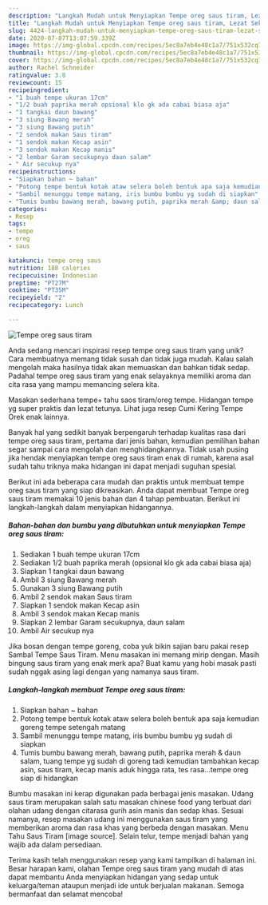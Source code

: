 ```yaml
---
description: "Langkah Mudah untuk Menyiapkan Tempe oreg saus tiram, Lezat Sekali"
title: "Langkah Mudah untuk Menyiapkan Tempe oreg saus tiram, Lezat Sekali"
slug: 4424-langkah-mudah-untuk-menyiapkan-tempe-oreg-saus-tiram-lezat-sekali
date: 2020-07-07T13:07:59.339Z
image: https://img-global.cpcdn.com/recipes/5ec8a7eb4e48c1a7/751x532cq70/tempe-oreg-saus-tiram-foto-resep-utama.jpg
thumbnail: https://img-global.cpcdn.com/recipes/5ec8a7eb4e48c1a7/751x532cq70/tempe-oreg-saus-tiram-foto-resep-utama.jpg
cover: https://img-global.cpcdn.com/recipes/5ec8a7eb4e48c1a7/751x532cq70/tempe-oreg-saus-tiram-foto-resep-utama.jpg
author: Rachel Schneider
ratingvalue: 3.8
reviewcount: 15
recipeingredient:
- "1 buah tempe ukuran 17cm"
- "1/2 buah paprika merah opsional klo gk ada cabai biasa aja"
- "1 tangkai daun bawang"
- "3 siung Bawang merah"
- "3 siung Bawang putih"
- "2 sendok makan Saus tiram"
- "1 sendok makan Kecap asin"
- "3 sendok makan Kecap manis"
- "2 lembar Garam secukupnya daun salam"
- " Air secukup nya"
recipeinstructions:
- "Siapkan bahan ~ bahan"
- "Potong tempe bentuk kotak ataw selera boleh bentuk apa saja kemudian goreng tempe setengah matang"
- "Sambil menunggu tempe matang, iris bumbu bumbu yg sudah di siapkan"
- "Tumis bumbu bawang merah, bawang putih, paprika merah &amp; daun salam, tuang tempe yg sudah di goreng tadi kemudian tambahkan kecap asin, saus tiram, kecap manis aduk hingga rata, tes rasa...tempe oreg siap di hidangkan"
categories:
- Resep
tags:
- tempe
- oreg
- saus

katakunci: tempe oreg saus 
nutrition: 188 calories
recipecuisine: Indonesian
preptime: "PT27M"
cooktime: "PT35M"
recipeyield: "2"
recipecategory: Lunch

---
```



![Tempe oreg saus tiram](https://img-global.cpcdn.com/recipes/5ec8a7eb4e48c1a7/751x532cq70/tempe-oreg-saus-tiram-foto-resep-utama.jpg)

Anda sedang mencari inspirasi resep tempe oreg saus tiram yang unik? Cara membuatnya memang tidak susah dan tidak juga mudah. Kalau salah mengolah maka hasilnya tidak akan memuaskan dan bahkan tidak sedap. Padahal tempe oreg saus tiram yang enak selayaknya memiliki aroma dan cita rasa yang mampu memancing selera kita.

Masakan sederhana tempe+ tahu saos tiram/oreg tempe. Hidangan tempe yg super praktis dan lezat tetunya. Lihat juga resep Cumi Kering Tempe Orek enak lainnya.

Banyak hal yang sedikit banyak berpengaruh terhadap kualitas rasa dari tempe oreg saus tiram, pertama dari jenis bahan, kemudian pemilihan bahan segar sampai cara mengolah dan menghidangkannya. Tidak usah pusing jika hendak menyiapkan tempe oreg saus tiram enak di rumah, karena asal sudah tahu triknya maka hidangan ini dapat menjadi suguhan spesial.


Berikut ini ada beberapa cara mudah dan praktis untuk membuat tempe oreg saus tiram yang siap dikreasikan. Anda dapat membuat Tempe oreg saus tiram memakai 10 jenis bahan dan 4 tahap pembuatan. Berikut ini langkah-langkah dalam menyiapkan hidangannya.

<!--inarticleads1-->

##### Bahan-bahan dan bumbu yang dibutuhkan untuk menyiapkan Tempe oreg saus tiram:

1. Sediakan 1 buah tempe ukuran 17cm
1. Sediakan 1/2 buah paprika merah (opsional klo gk ada cabai biasa aja)
1. Siapkan 1 tangkai daun bawang
1. Ambil 3 siung Bawang merah
1. Gunakan 3 siung Bawang putih
1. Ambil 2 sendok makan Saus tiram
1. Siapkan 1 sendok makan Kecap asin
1. Ambil 3 sendok makan Kecap manis
1. Siapkan 2 lembar Garam secukupnya, daun salam
1. Ambil  Air secukup nya


Jika bosan dengan tempe goreng, coba yuk bikin sajian baru pakai resep Sambal Tempe Saus Tiram. Menu masakan ini memang mirip dengan. Masih bingung saus tiram yang enak merk apa? Buat kamu yang hobi masak pasti sudah nggak asing lagi dengan yang namanya saus tiram. 

<!--inarticleads2-->

##### Langkah-langkah membuat Tempe oreg saus tiram:

1. Siapkan bahan ~ bahan
1. Potong tempe bentuk kotak ataw selera boleh bentuk apa saja kemudian goreng tempe setengah matang
1. Sambil menunggu tempe matang, iris bumbu bumbu yg sudah di siapkan
1. Tumis bumbu bawang merah, bawang putih, paprika merah &amp; daun salam, tuang tempe yg sudah di goreng tadi kemudian tambahkan kecap asin, saus tiram, kecap manis aduk hingga rata, tes rasa...tempe oreg siap di hidangkan


Bumbu masakan ini kerap digunakan pada berbagai jenis masakan. Udang saus tiram merupakan salah satu masakan chinese food yang terbuat dari olahan udang dengan citarasa gurih asin manis dan sedap khas. Sesuai namanya, resep masakan udang ini menggunakan saus tiram yang memberikan aroma dan rasa khas yang berbeda dengan masakan. Menu Tahu Saus Tiram [image source]. Selain telur, tempe menjadi bahan yang wajib ada dalam persediaan. 

Terima kasih telah menggunakan resep yang kami tampilkan di halaman ini. Besar harapan kami, olahan Tempe oreg saus tiram yang mudah di atas dapat membantu Anda menyiapkan hidangan yang sedap untuk keluarga/teman ataupun menjadi ide untuk berjualan makanan. Semoga bermanfaat dan selamat mencoba!
